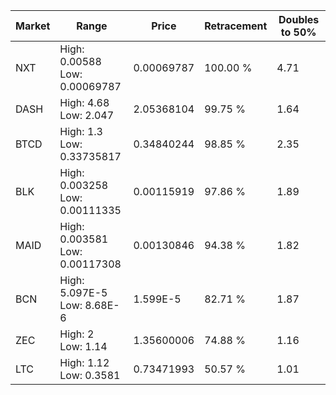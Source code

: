 | Market | Range | Price| Retracement | Doubles to 50% |
| --- | --- | --- | --- | --- |
| NXT | High: 0.00588<br />Low: 0.00069787 | 0.00069787 | 100.00 % | 4.71 |
| DASH | High: 4.68<br />Low: 2.047 | 2.05368104 | 99.75 % | 1.64 |
| BTCD | High: 1.3<br />Low: 0.33735817 | 0.34840244 | 98.85 % | 2.35 |
| BLK | High: 0.003258<br />Low: 0.00111335 | 0.00115919 | 97.86 % | 1.89 |
| MAID | High: 0.003581<br />Low: 0.00117308 | 0.00130846 | 94.38 % | 1.82 |
| BCN | High: 5.097E-5<br />Low: 8.68E-6 | 1.599E-5 | 82.71 % | 1.87 |
| ZEC | High: 2<br />Low: 1.14 | 1.35600006 | 74.88 % | 1.16 |
| LTC | High: 1.12<br />Low: 0.3581 | 0.73471993 | 50.57 % | 1.01 |
